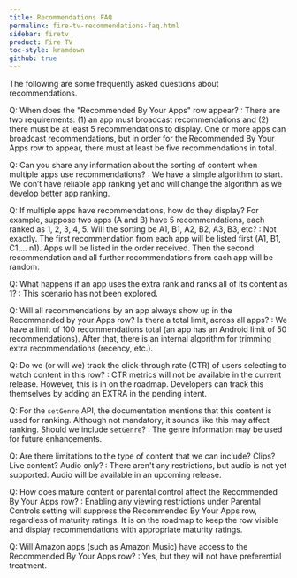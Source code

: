 ```yaml
---
title: Recommendations FAQ
permalink: fire-tv-recommendations-faq.html
sidebar: firetv
product: Fire TV
toc-style: kramdown
github: true
---
```


The following are some frequently asked questions about recommendations.

Q: When does the "Recommended By Your Apps" row appear?
:  There are two requirements: (1) an app must broadcast recommendations and (2) there must be at least 5 recommendations to display. One or more apps can broadcast recommendations, but in order for the Recommended By Your Apps row to appear, there must at least be five recommendations in total.

Q: Can you share any information about the sorting of content when multiple apps use recommendations?
:  We have a simple algorithm to start. We don’t have reliable app ranking yet and will change the algorithm as we develop better app ranking.

Q: If multiple apps have recommendations, how do they display? For example, suppose two apps (A and B) have 5 recommendations, each ranked as 1, 2, 3, 4, 5. Will the sorting be A1, B1, A2, B2, A3, B3, etc?
:  Not exactly. The first recommendation from each app will be listed first (A1, B1, C1,… n1). Apps will be listed in the order received. Then the second recommendation and all further recommendations from each app will be random.

Q: What happens if an app uses the extra rank and ranks all of its content as 1?
:  This scenario has not been explored.

Q: Will all recommendations by an app always show up in the Recommended by your Apps row? Is there a total limit, across all apps?
:  We have a limit of 100 recommendations total (an app has an Android limit of 50 recommendations).  After that, there is an internal algorithm for trimming extra recommendations (recency, etc.).

Q: Do we (or will we) track the click-through rate (CTR) of users selecting to watch content in this row?
:  CTR metrics will not be available in the current release. However, this is in on the roadmap. Developers can track this themselves by adding an EXTRA in the pending intent.

Q: For the `setGenre` API, the documentation mentions that this content is used for ranking. Although not mandatory, it sounds like this may affect ranking. Should we include `setGenre`?
:  The genre information may be used for future enhancements.

Q: Are there limitations to the type of content that we can include? Clips? Live content? Audio only?
:  There aren't any restrictions, but audio is not yet supported. Audio will be available in an upcoming release.

Q: How does mature content or parental control affect the Recommended By Your Apps row?
:  Enabling any viewing restrictions under Parental Controls setting will suppress the Recommended By Your Apps row, regardless of maturity ratings. It is on the roadmap to keep the row visible and display recommendations with appropriate maturity ratings.

Q: Will Amazon apps (such as Amazon Music) have access to the Recommended By Your Apps row?
:  Yes, but they will not have preferential treatment.
